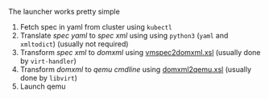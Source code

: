 The launcher works pretty simple

1. Fetch spec in yaml from cluster using `kubectl`
2. Translate _spec yaml_ to _spec xml_ using
   using `python3` (`yaml` and `xmltodict`)
   (usually not required)
3. Transform _spec xml_ to _domxml_
   using [vmspec2domxml.xsl](vmspec2domxml.xsl)
   (usually done by `virt-handler`)
4. Transform _domxml_ to _qemu cmdline_
   using [domxml2qemu.xsl](domxml2qemu.xsl)
   (usually done by `libvirt`)
5. Launch qemu
